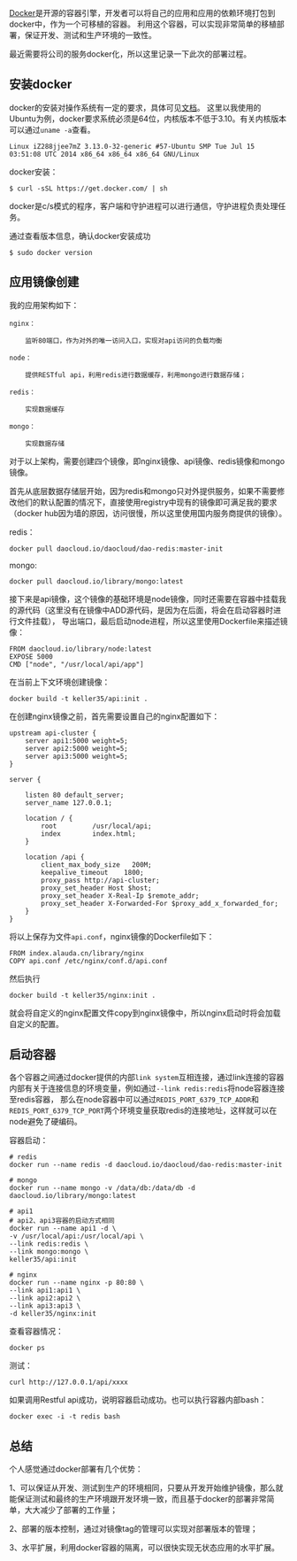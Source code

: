 [Docker](https://www.docker.com/)是开源的容器引擎，开发者可以将自己的应用和应用的依赖环境打包到docker中，作为一个可移植的容器。
利用这个容器，可以实现非常简单的移植部署，保证开发、测试和生产环境的一致性。

最近需要将公司的服务docker化，所以这里记录一下此次的部署过程。

## 安装docker

docker的安装对操作系统有一定的要求，具体可见[文档](https://docs.docker.com/engine/installation/)。
这里以我使用的Ubuntu为例，docker要求系统必须是64位，内核版本不低于3.10。有关内核版本可以通过`uname -a`查看。

    Linux iZ288jjee7mZ 3.13.0-32-generic #57-Ubuntu SMP Tue Jul 15 03:51:08 UTC 2014 x86_64 x86_64 x86_64 GNU/Linux
    
docker安装：

    $ curl -sSL https://get.docker.com/ | sh
    
docker是c/s模式的程序，客户端和守护进程可以进行通信，守护进程负责处理任务。

通过查看版本信息，确认docker安装成功
    
    $ sudo docker version
    
## 应用镜像创建

我的应用架构如下：

    nginx：
    
        监听80端口，作为对外的唯一访问入口，实现对api访问的负载均衡
    
    node：
    
        提供RESTful api，利用redis进行数据缓存，利用mongo进行数据存储；
    
    redis：
    
        实现数据缓存
    
    mongo：
    
        实现数据存储
    
对于以上架构，需要创建四个镜像，即nginx镜像、api镜像、redis镜像和mongo镜像。

首先从底层数据存储层开始，因为redis和mongo只对外提供服务，如果不需要修改他们的默认配置的情况下，直接使用registry中现有的镜像即可满足我的要求
（docker hub因为墙的原因，访问很慢，所以这里使用国内服务商提供的镜像）。

redis：

    docker pull daocloud.io/daocloud/dao-redis:master-init
    
mongo:

    docker pull daocloud.io/library/mongo:latest
    
接下来是api镜像，这个镜像的基础环境是node镜像，同时还需要在容器中挂载我的源代码（这里没有在镜像中ADD源代码，是因为在后面，将会在启动容器时进行文件挂载），
导出端口，最后启动node进程，所以这里使用Dockerfile来描述镜像：

    FROM daocloud.io/library/node:latest
    EXPOSE 5000
    CMD ["node", "/usr/local/api/app"]

在当前上下文环境创建镜像：
    
    docker build -t keller35/api:init .
    
在创建nginx镜像之前，首先需要设置自己的nginx配置如下：

    upstream api-cluster {
        server api1:5000 weight=5;
        server api2:5000 weight=5;
        server api3:5000 weight=5;
    }

    server {
    
        listen 80 default_server;
        server_name 127.0.0.1;
    
        location / {
            root         /usr/local/api;
            index        index.html;
        }
    
        location /api {
            client_max_body_size   200M;
            keepalive_timeout    1800;
            proxy_pass http://api-cluster;
            proxy_set_header Host $host;
            proxy_set_header X-Real-Ip $remote_addr;
            proxy_set_header X-Forwarded-For $proxy_add_x_forwarded_for;
        }
    }
    
将以上保存为文件`api.conf`，nginx镜像的Dockerfile如下：

    FROM index.alauda.cn/library/nginx
    COPY api.conf /etc/nginx/conf.d/api.conf
    
然后执行
    
    docker build -t keller35/nginx:init .
    
就会将自定义的nginx配置文件copy到nginx镜像中，所以nginx启动时将会加载自定义的配置。

## 启动容器

各个容器之间通过docker提供的内部`link system`互相连接，通过link连接的容器内部有关于连接信息的环境变量，例如通过`--link redis:redis`将node容器连接至redis容器，
那么在node容器中可以通过`REDIS_PORT_6379_TCP_ADDR`和`REDIS_PORT_6379_TCP_PORT`两个环境变量获取redis的连接地址，这样就可以在node避免了硬编码。

容器启动：

    # redis
    docker run --name redis -d daocloud.io/daocloud/dao-redis:master-init
    
    # mongo
    docker run --name mongo -v /data/db:/data/db -d daocloud.io/library/mongo:latest
    
    # api1
    # api2、api3容器的启动方式相同
    docker run --name api1 -d \
    -v /usr/local/api:/usr/local/api \
    --link redis:redis \
    --link mongo:mongo \
    keller35/api:init
    
    # nginx
    docker run --name nginx -p 80:80 \
    --link api1:api1 \
    --link api2:api2 \
    --link api3:api3 \
    -d keller35/nginx:init
    
查看容器情况：

    docker ps
    
测试：

    curl http://127.0.0.1/api/xxxx
 
如果调用Restful api成功，说明容器启动成功。也可以执行容器内部bash：

    docker exec -i -t redis bash
    
## 总结

个人感觉通过docker部署有几个优势：

1、可以保证从开发、测试到生产的环境相同，只要从开发开始维护镜像，那么就能保证测试和最终的生产环境跟开发环境一致，而且基于docker的部署非常简单，大大减少了部署的工作量；

2、部署的版本控制，通过对镜像tag的管理可以实现对部署版本的管理；

3、水平扩展，利用docker容器的隔离，可以很快实现无状态应用的水平扩展。
